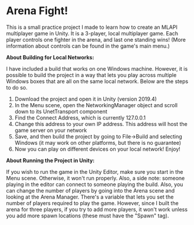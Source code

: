 # Arena Fight!

This is a small practice project I made to learn how to create an MLAPI multiplayer game in Unity. It is a 3-player, local multiplayer game. Each player controls one fighter in the arena, and last one standing wins! (More information about controls can be found in the game's main menu.)

**About Building for Local Networks:**

I have included a build that works on one Windows machine. However, it is possible to build the project in a way that lets you play across multiple Windows boxes that are all on the same local network. Below are the steps to do so.
  1. Download the project and open it in Unity (version 2019.4)
  2. In the Menu scene, open the NetworkingManager object and scroll down to its UnetTransport component
  3. Find the Connect Address, which is currently 127.0.0.1
  4. Change this address to your own IP address. This address will host the game server on your network
  5. Save, and then build the project by going to File->Build and selecting Windows (it may work on other platforms, but there is no guarantee)
  6. Now you can play on different devices on your local network! Enjoy!
 
**About Running the Project in Unity:**

If you wish to run the game in the Unity Editor, make sure you start in the Menu scene. Otherwise, it won't run properly. Also, a side note: someone playing in the editor can connect to someone playing the build. Also, you can change the number of players by going into the Arena scene and looking at the Arena Manager. There's a variable that lets you set the number of players required to play the game. However, since I built the arena for three players, if you try to add more players, it won't work unless you add more spawn locations (these must have the "Spawn" tag).
